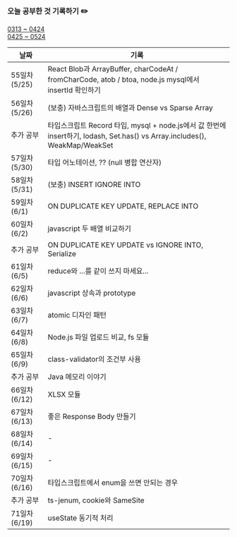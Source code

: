 ### 오늘 공부한 것 기록하기 ✏️
[0313 ~ 0424](https://github.com/techeer-TIL-group/yu-heejin/blob/main/Log/0313-0424.md)  
[0425 ~ 0524](https://github.com/techeer-TIL-group/yu-heejin/blob/main/Log/0425-0524.md)

| 날짜 | 기록 |
| --- | --- |
| 55일차 (5/25) | React Blob과 ArrayBuffer, charCodeAt / fromCharCode, atob / btoa, node.js mysql에서 insertId 확인하기 |
| 56일차 (5/26) | (보충) 자바스크립트의 배열과 Dense vs Sparse Array |
| 추가 공부 | 타입스크립트 Record 타입, mysql + node.js에서 값 한번에 insert하기, lodash, Set.has() vs Array.includes(), WeakMap/WeakSet |
| 57일차 (5/30) | 타입 어노테이션, ?? (null 병합 연산자) |
| 58일차 (5/31) | (보충) INSERT IGNORE INTO |
| 59일차 (6/1) | ON DUPLICATE KEY UPDATE, REPLACE INTO |
| 60일차 (6/2) | javascript 두 배열 비교하기 |
| 추가 공부 | ON DUPLICATE KEY UPDATE vs IGNORE INTO, Serialize |
| 61일차 (6/5) | reduce와 ...를 같이 쓰지 마세요... |
| 62일차 (6/6) | javascript 상속과 prototype |
| 63일차 (6/7) | atomic 디자인 패턴 |
| 64일차 (6/8) | Node.js 파일 업로드 비교, fs 모듈 |
| 65일차 (6/9) | class-validator의 조건부 사용 |
| 추가 공부 | Java 메모리 이야기 |
| 66일차 (6/12) | XLSX 모듈 |
| 67일차 (6/13) | 좋은 Response Body 만들기 |
| 68일차 (6/14) | - |
| 69일차 (6/15) | - |
| 70일차 (6/16) | 타입스크립트에서 enum을 쓰면 안되는 경우 |
| 추가 공부 | ts-jenum, cookie와 SameSite |
| 71일차 (6/19) | useState 동기적 처리 |